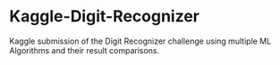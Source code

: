 # Kaggle-Digit-Recognizer
Kaggle submission of the Digit Recognizer challenge using multiple ML Algorithms and their result comparisons.
